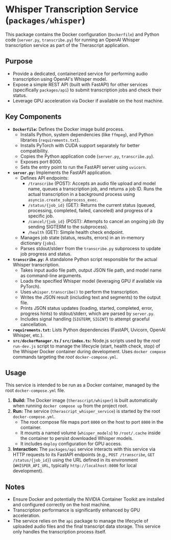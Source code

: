 # Whisper Transcription Service (`packages/whisper`)

This package contains the Docker configuration (`Dockerfile`) and Python code (`server.py`, `transcribe.py`) for running an OpenAI Whisper transcription service as part of the Therascript application.

## Purpose

*   Provide a dedicated, containerized service for performing audio transcription using OpenAI's Whisper model.
*   Expose a simple REST API (built with FastAPI) for other services (specifically `packages/api`) to submit transcription jobs and check their status.
*   Leverage GPU acceleration via Docker if available on the host machine.

## Key Components

*   **`Dockerfile`:** Defines the Docker image build process.
    *   Installs Python, system dependencies (like `ffmpeg`), and Python libraries (`requirements.txt`).
    *   Installs PyTorch with CUDA support separately for better compatibility.
    *   Copies the Python application code (`server.py`, `transcribe.py`).
    *   Exposes port 8000.
    *   Sets the entry point to run the FastAPI server using `uvicorn`.
*   **`server.py`:** Implements the FastAPI application.
    *   Defines API endpoints:
        *   `/transcribe` (POST): Accepts an audio file upload and model name, queues a transcription job, and returns a job ID. Runs the actual transcription in a background process using `asyncio.create_subprocess_exec`.
        *   `/status/{job_id}` (GET): Returns the current status (queued, processing, completed, failed, canceled) and progress of a specific job.
        *   `/cancel/{job_id}` (POST): Attempts to cancel an ongoing job (by sending SIGTERM to the subprocess).
        *   `/health` (GET): Simple health check endpoint.
    *   Manages job state (status, results, errors) in an in-memory dictionary (`jobs`).
    *   Parses stdout/stderr from the `transcribe.py` subprocess to update job progress and status.
*   **`transcribe.py`:** A standalone Python script responsible for the actual Whisper transcription.
    *   Takes input audio file path, output JSON file path, and model name as command-line arguments.
    *   Loads the specified Whisper model (leveraging GPU if available via PyTorch).
    *   Uses `whisper.transcribe()` to perform the transcription.
    *   Writes the JSON result (including text and segments) to the output file.
    *   Prints JSON status updates (loading, started, completed, error, progress hints) to stdout/stderr, which are parsed by `server.py`.
    *   Includes signal handling (`SIGTERM`, `SIGINT`) to attempt graceful cancellation.
*   **`requirements.txt`:** Lists Python dependencies (FastAPI, Uvicorn, OpenAI Whisper, etc.).
*   **`src/dockerManager.ts` / `src/index.ts`:** Node.js scripts used by the *root* `run-dev.js` script to manage the lifecycle (start, health check, stop) of the Whisper Docker container during development. Uses `docker compose` commands targeting the *root* `docker-compose.yml`.

## Usage

This service is intended to be run as a Docker container, managed by the root `docker-compose.yml` file.

1.  **Build:** The Docker image (`therascript/whisper`) is built automatically when running `docker compose up` from the project root.
2.  **Run:** The service (`therascript_whisper_service`) is started by the root `docker-compose.yml`.
    *   The root compose file maps port `8000` on the host to port `8000` in the container.
    *   It mounts a named volume (`whisper_models`) to `/root/.cache` inside the container to persist downloaded Whisper models.
    *   It includes `deploy` configuration for GPU access.
3.  **Interaction:** The `packages/api` service interacts with this service via HTTP requests to its FastAPI endpoints (e.g., `POST /transcribe`, `GET /status/{job_id}`) using the URL defined in its environment (`WHISPER_API_URL`, typically `http://localhost:8000` for local development).

## Notes

*   Ensure Docker and potentially the NVIDIA Container Toolkit are installed and configured correctly on the host machine.
*   Transcription performance is significantly enhanced by GPU acceleration.
*   The service relies on the `api` package to manage the lifecycle of uploaded audio files and the final transcript data storage. This service only handles the transcription process itself.
